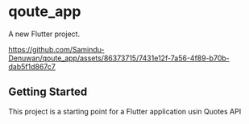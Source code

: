 # qoute_app

A new Flutter project.


https://github.com/Samindu-Denuwan/qoute_app/assets/86373715/7431e12f-7a56-4f89-b70b-dab5f1d867c7


## Getting Started

This project is a starting point for a Flutter application usin Quotes API


